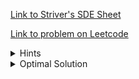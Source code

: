 [Link to Striver's SDE Sheet](https://takeuforward.org/interviews/strivers-sde-sheet-top-coding-interview-problems/)

[Link to problem on Leetcode](https://leetcode.com/problems/4sum/)


<details><summary>Hints</summary>

* Try modifying the solution for 2-sum. <br>

</details>



<details><summary>Optimal Solution</summary>

Optimal Solution: TC ≈ `O(N ^ 3)`, SC = `O(1)`

* We do the same solution as the 2-sum albeit with some differences. <br>
* The array is 1st sorted. <br>
* Then, we perform the 2 pointer approach on the last 2 elements of the 4 elements and the 1st 2 elements are taken using nested loops. <br>
* The number of redundant quadruples are eliminated by using a while loop by skipping consecutive equal elements in each loop. <br>


Runtime: `114 ms`, faster than `41.48%`<br>
Memory Usage: `13.2 MB`, less than `49.83%`<br>


<details><summary>Clean Code</summary>

![](https://github.com/archishmanghos/code-images/blob/master/Leetcode/18.png)

</details>

</details>